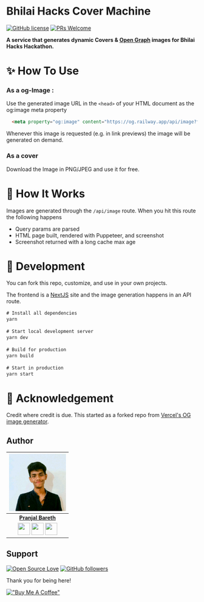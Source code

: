 # Bhilai Hacks Cover Machine

[![GitHub license](https://img.shields.io/github/license/pranjalbareth/cover-machine.svg?style=flat&logo=github)](https://github.com/pranjalbareth/cover-machine/blob/master/LICENSE) [![PRs Welcome](https://img.shields.io/badge/PRs-welcome-brightgreen.svg?style=flat&logo=github)](https://github.com/pranjalbareth/cover-machine/pulls)

**A service that generates dynamic Covers & [Open Graph](https://ogp.me/) images for Bhilai Hacks Hackathon.**

# ✨ How To Use

### As a og-Image :
Use the generated image URL in the `<head>` of your HTML document as the og:image meta property

```html
  <meta property="og:image" content="https://og.railway.app/api/image?fileType=png&layoutName=Simple&Text=**Hello**+_World_" />
```

Whenever this image is requested (e.g. in link previews) the image will be generated on demand.

### As a cover
Download the Image in PNG/JPEG and use it for free.

# 🧐 How It Works

Images are generated through the `/api/image` route. When you hit this route the following happens
- Query params are parsed
- HTML page built, rendered with Puppeteer, and screenshot
- Screenshot returned with a long cache max age

# 🚀 Development

You can fork this repo, customize, and use in your own projects.

The frontend is a [NextJS](https://nextjs.org) site and the image generation happens in an API route.

```
# Install all dependencies
yarn 

# Start local development server
yarn dev

# Build for production
yarn build

# Start in production
yarn start
```

# 🙌 Acknowledgement

Credit where credit is due. This started as a forked repo from [Vercel's OG image generator](https://github.com/vercel/og-image). 
## Author 

|                                                                                         <a href="https://linkedin.com/in/pranjalbareth"><img src="https://raw.githubusercontent.com/pranjalbareth/pranjalbareth/master/1651233561082.jpeg" width="150px " height="150px" /></a>                                                                                         |
| :------------------------------------------------------------------------------------------------------------------------------------------------------------------------------------------------------------------------------------------------------------------------------------------------------------------------------------------: |
|                                                                                                                                        **[Pranjal Bareth](https://github.com/pranjalbareth)**                                                                                                                                        |
| <a href="https://twitter.com/pranjalbareth"><img src="https://raw.githubusercontent.com/vinitshahdeo/Water-Monitoring-System/master/assets/twitter.png" width="32px" height="32px"></a> <a href="https://www.facebook.com/pranjal.bareth"><img src="https://raw.githubusercontent.com/vinitshahdeo/Water-Monitoring-System/master/assets/facebook.png" width="32px" height="32px"></a> <a href="https://www.linkedin.com/in/pranjalbareth/"><img src="https://raw.githubusercontent.com/vinitshahdeo/Water-Monitoring-System/master/assets/linkedin.png" width="32px" height="32px"></a> |

## Support

[![Open Source Love](https://badges.frapsoft.com/os/v2/open-source.svg?v=103)](https://github.com/pranjalbareth) [![GitHub followers](https://img.shields.io/github/followers/pranjalbareth.svg?label=pranjalbareth&logo=github)](https://github.com/pranjalbareth/)

Thank you for being here! 

[!["Buy Me A Coffee"](https://www.buymeacoffee.com/assets/img/custom_images/orange_img.png)](https://www.buymeacoffee.com/pranjalbareth)

